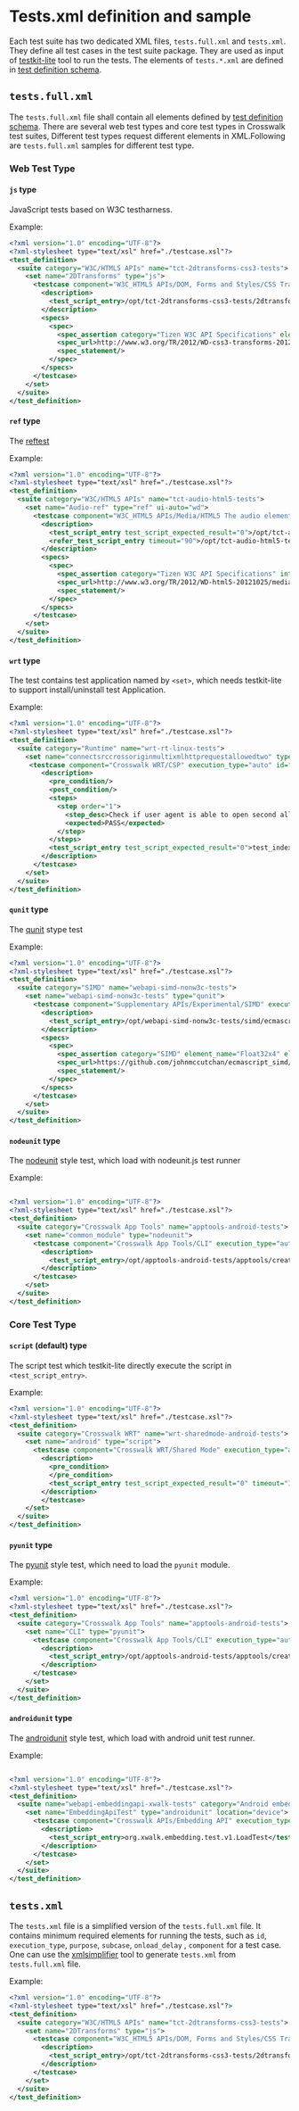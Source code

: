 # Tests.xml definition and sample

Each test suite has two dedicated XML files, `tests.full.xml` and `tests.xml`.
They define all test cases in the test suite package. They are used as input of
[testkit-lite](https://github.com/testkit/testkit-lite) tool to run the tests. 
The elements of `tests.*.xml` are defined in [test definition 
schema](https://github.com/testkit/testkit-lite/blob/master/xsd/test_definition.xsd).

## `tests.full.xml`

The `tests.full.xml` file shall contain all elements defined by [test definition
schema](https://github.com/testkit/testkit-lite/blob/master/xsd/test_definition.xsd).
There are several web test types and core test types in Crosswalk test suites, 
Different test types request different elements in XML.Following are `tests.full.xml`
 samples for different test type.

### Web Test Type

#### `js` type

JavaScript tests based on W3C testharness.

Example:
```xml
<?xml version="1.0" encoding="UTF-8"?>
<?xml-stylesheet type="text/xsl" href="./testcase.xsl"?>
<test_definition>
  <suite category="W3C/HTML5 APIs" name="tct-2dtransforms-css3-tests">
    <set name="2DTransforms" type="js">
      <testcase component="W3C_HTML5 APIs/DOM, Forms and Styles/CSS Transforms" execution_type="auto" id="2dtransform_property_exist" priority="P1" purpose="Test 2dtransform property existence" status="approved" type="compliance" subcase="4">
        <description>
          <test_script_entry>/opt/tct-2dtransforms-css3-tests/2dtransforms/2dtransform_property_exist.html</test_script_entry>
        </description>
        <specs>
          <spec>
            <spec_assertion category="Tizen W3C API Specifications" element_name="perspective-origin" element_type="property" interface="CSS" section="DOM, Forms and Styles" specification="CSS 2D Transforms"/>
            <spec_url>http://www.w3.org/TR/2012/WD-css3-transforms-20120911/</spec_url>
            <spec_statement/>
          </spec>
        </specs>
      </testcase>
    </set>
  </suite>
</test_definition>
```

#### `ref` type

The [reftest](http://testthewebforward.org/docs/reftests.html)

Example:

```xml
<?xml version="1.0" encoding="UTF-8"?>
<?xml-stylesheet type="text/xsl" href="./testcase.xsl"?>
<test_definition>
  <suite category="W3C/HTML5 APIs" name="tct-audio-html5-tests">
    <set name="Audio-ref" type="ref" ui-auto="wd">
      <testcase component="W3C_HTML5 APIs/Media/HTML5 The audio element" execution_type="manual" id="audio_one_inside_image_not_show" priority="P3" purpose="Check that image content inside the audio element can not be shown." status="approved" type="compliance">
        <description>
          <test_script_entry test_script_expected_result="0">/opt/tct-audio-html5-tests/audio/w3c/audio_001-manual.htm</test_script_entry>
          <refer_test_script_entry timeout="90">/opt/tct-audio-html5-tests/audio/w3c/audio_content-ref.htm</refer_test_script_entry>
        </description>
        <specs>
          <spec>
            <spec_assertion category="Tizen W3C API Specifications" interface="HTMLAudioElement" section="Media" specification="HTML5 The audio element" usage="true"/>
            <spec_url>http://www.w3.org/TR/2012/WD-html5-20121025/media-elements.html#htmlmediaelement</spec_url>
            <spec_statement/>
          </spec>
        </specs>
      </testcase>
    </set>
  </suite>
</test_definition>
```
#### `wrt` type

The test contains test application named by `<set>`, which needs testkit-lite to support install/uninstall test Application. 

Example:

```xml
<?xml version="1.0" encoding="UTF-8"?>
<?xml-stylesheet type="text/xsl" href="./testcase.xsl"?>
<test_definition>
  <suite category="Runtime" name="wrt-rt-linux-tests">
    <set name="connectsrccrossoriginmultixmlhttprequestallowedtwo" type="wrt">
     <testcase component="Crosswalk WRT/CSP" execution_type="auto" id="connectsrccrossoriginmultixmlhttprequestallowedtwo" priority="P1" purpose="Check if user agent is able to open second allowed external resource by xhr when connect-src is cross-origin." status="approved" type="compliance">
        <description>
          <pre_condition/>
          <post_condition/>
          <steps>
            <step order="1">
              <step_desc>Check if user agent is able to open second allowed external resource by xhr when connect-src is cross-origin.</step_desc>
              <expected>PASS</expected>
            </step>
          </steps>
          <test_script_entry test_script_expected_result="0">test_index.html</test_script_entry>
        </description>
      </testcase>
    </set>
  </suite>
</test_definition>
```

#### `qunit` type

The [qunit](https://qunitjs.com/) stype test

Example:

```xml
<?xml version="1.0" encoding="UTF-8"?>
<?xml-stylesheet type="text/xsl" href="./testcase.xsl"?>
<test_definition>
  <suite category="SIMD" name="webapi-simd-nonw3c-tests">
    <set name="webapi-simd-nonw3c-tests" type="qunit">
      <testcase component="Supplementary APIs/Experimental/SIMD" execution_type="auto" id="Float32x4_constructor" priority="P1" purpose="Check Float32x4 constructor (0, 2, 2)" status="approved" subcase="6" type="compliance">
        <description>
          <test_script_entry>/opt/webapi-simd-nonw3c-tests/simd/ecmascript_simd/src/index.html?testNumber=1</test_script_entry>
        </description>
        <specs>
          <spec>
            <spec_assertion category="SIMD" element_name="Float32x4" element_type="method" interface="SIMD" section="SIMD" specification="SIMD"/>
            <spec_url>https://github.com/johnmccutchan/ecmascript_simd/blob/master/README.md</spec_url>
            <spec_statement/>
          </spec>
        </specs>
      </testcase>
    </set>
  </suite>
</test_definition>
```

#### `nodeunit` type

The [nodeunit](https://github.com/caolan/nodeunit) style test, which load with nodeunit.js test runner

Example:

```xml

<?xml version="1.0" encoding="UTF-8"?>
<?xml-stylesheet type="text/xsl" href="./testcase.xsl"?>
<test_definition>
  <suite category="Crosswalk App Tools" name="apptools-android-tests">
    <set name="common_module" type="nodeunit">
      <testcase component="Crosswalk App Tools/CLI" execution_type="auto" id="Crosswalk_create_no_sdk" priority="P2" purpose="Android - Validate if project is created fail without android sdk" status="approved" type="Functional">
        <description>
          <test_script_entry>/opt/apptools-android-tests/apptools/create_no_sdk.py</test_script_entry>
        </description>
      </testcase>
    </set>
  </suite>
</test_definition>
```

### Core Test Type 

#### `script` (default) type 

The script test which testkit-lite directly execute the script in `<test_script_entry>`. 

Example:

```xml
<?xml version="1.0" encoding="UTF-8"?>
<?xml-stylesheet type="text/xsl" href="./testcase.xsl"?>
<test_definition>
  <suite category="Crosswalk WRT" name="wrt-sharedmode-android-tests">
    <set name="android" type="script">
      <testcase component="Crosswalk WRT/Shared Mode" execution_type="auto" id="Crosswalk_ShareMode_Library_Install_test" priority="P1" purpose="Check install xwalk lib" status="approved" type="Functional">
        <description>
          <pre_condition>
          </pre_condition>
          <test_script_entry test_script_expected_result="0" timeout="180">/opt/wrt-sharedmode-android-tests/sharedmode/Crosswalk_ShareMode_Library_Install_test.sh</test_script_entry>
        </description>
        </testcase>
    </set>
  </suite>
</test_definition>
```

#### `pyunit` type

The [pyunit](https://docs.python.org/2/library/unittest.html) style test, which need to load the `pyunit` module.

Example:

```xml
<?xml version="1.0" encoding="UTF-8"?>
<?xml-stylesheet type="text/xsl" href="./testcase.xsl"?>
<test_definition>
  <suite category="Crosswalk App Tools" name="apptools-android-tests">
    <set name="CLI" type="pyunit">
      <testcase component="Crosswalk App Tools/CLI" execution_type="auto" id="Crosswalk_create_no_sdk" priority="P2" purpose="Android - Validate if project is created fail without android sdk" status="approved" type="Functional">
        <description>
          <test_script_entry>/opt/apptools-android-tests/apptools/create_no_sdk.py</test_script_entry>
        </description>
      </testcase>
    </set>
  </suite>
</test_definition>
```

#### `androidunit` type


The [androidunit](http://developer.android.com/training/testing/unit-testing/index.html) style test, which load with android unit test runner.

Example:

```xml

<?xml version="1.0" encoding="UTF-8"?>
<?xml-stylesheet type="text/xsl" href="./testcase.xsl"?>
<test_definition>
  <suite name="webapi-embeddingapi-xwalk-tests" category="Android embedding APIs">
    <set name="EmbeddingApiTest" type="androidunit" location="device">
      <testcase component="Crosswalk APIs/Embedding API" execution_type="auto" id="v1.LoadTest" platform="android" priority="P1" purpose="Check if the load related methods are effective." status="approved" type="functional_positive" subcase="18">
        <description>
          <test_script_entry>org.xwalk.embedding.test.v1.LoadTest</test_script_entry>
        </description>
      </testcase>
    </set>
  </suite>
</test_definition>
```

## `tests.xml`

The `tests.xml` file is a simplified version of the `tests.full.xml` file. It
contains minimum required elements for running the tests, such as `id`,
`execution_type`, `purpose`, `subcase`, `onload_delay` , `component` for a test
case. One can use the
[xmlsimplifier](https://github.com/crosswalk-project/crosswalk-test-suite/tree/master/tools/xmlsimplifier)
tool to generate `tests.xml` from `tests.full.xml` file.

Example:

```xml
<?xml version="1.0" encoding="UTF-8"?>
<?xml-stylesheet type="text/xsl" href="./testcase.xsl"?>
<test_definition>
  <suite category="W3C/HTML5 APIs" name="tct-2dtransforms-css3-tests">
    <set name="2DTransforms" type="js">
      <testcase component="W3C_HTML5 APIs/DOM, Forms and Styles/CSS Transforms" execution_type="auto" id="2dtransform_property_exist" purpose="Test 2dtransform property existence" subcase="4">
        <description>
          <test_script_entry>/opt/tct-2dtransforms-css3-tests/2dtransforms/2dtransform_property_exist.html</test_script_entry>
        </description>
      </testcase>
    </set>
  </suite>
</test_definition>
```
